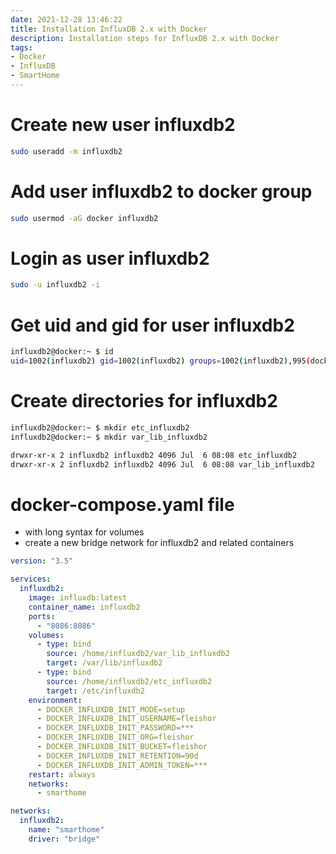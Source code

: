 ```yaml
---
date: 2021-12-28 13:46:22
title: Installation InfluxDB 2.x with Docker
description: Installation steps for InfluxDB 2.x with Docker
tags: 
- Docker
- InfluxDB
- SmartHome
---
```


# Create new user influxdb2

~~~bash
sudo useradd -m influxdb2
~~~

# Add user influxdb2 to docker group

~~~bash
sudo usermod -aG docker influxdb2
~~~

# Login as user influxdb2

~~~bash
sudo -u influxdb2 -i
~~~

# Get uid and gid for user influxdb2

~~~bash
influxdb2@docker:~ $ id
uid=1002(influxdb2) gid=1002(influxdb2) groups=1002(influxdb2),995(docker)
~~~

# Create directories for influxdb2

~~~bash
influxdb2@docker:~ $ mkdir etc_influxdb2
influxdb2@docker:~ $ mkdir var_lib_influxdb2

drwxr-xr-x 2 influxdb2 influxdb2 4096 Jul  6 08:08 etc_influxdb2
drwxr-xr-x 2 influxdb2 influxdb2 4096 Jul  6 08:08 var_lib_influxdb2
~~~

# docker-compose.yaml file

- with long syntax for volumes
- create a new bridge network for influxdb2 and related containers

~~~yaml
version: "3.5"

services:
  influxdb2:
    image: influxdb:latest
    container_name: influxdb2
    ports:
      - "8086:8086"
    volumes:
      - type: bind
        source: /home/influxdb2/var_lib_influxdb2
        target: /var/lib/influxdb2
      - type: bind
        source: /home/influxdb2/etc_influxdb2
        target: /etc/influxdb2
    environment:
      - DOCKER_INFLUXDB_INIT_MODE=setup
      - DOCKER_INFLUXDB_INIT_USERNAME=fleishor
      - DOCKER_INFLUXDB_INIT_PASSWORD=***
      - DOCKER_INFLUXDB_INIT_ORG=fleishor
      - DOCKER_INFLUXDB_INIT_BUCKET=fleishor
      - DOCKER_INFLUXDB_INIT_RETENTION=90d
      - DOCKER_INFLUXDB_INIT_ADMIN_TOKEN=***
    restart: always
    networks:
      - smarthome

networks:
  influxdb2:
    name: "smarthome"
    driver: "bridge"
~~~
